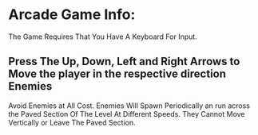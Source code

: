 Arcade Game Info:
================
The Game Requires That You Have A Keyboard For Input.

Press The Up, Down, Left and Right Arrows to Move the player in the respective direction
Enemies
------
Avoid Enemies at All Cost. Enemies Will Spawn Periodically an run across the Paved 
Section Of The Level At Different Speeds. They Cannot Move Vertically or Leave The 
Paved Section.
